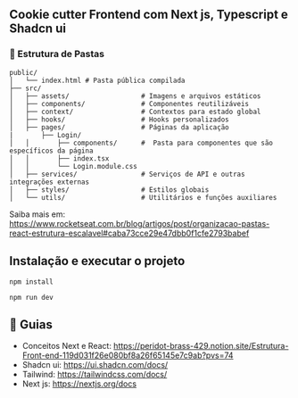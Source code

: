 ## Cookie cutter Frontend com Next js, Typescript e Shadcn ui

### 📁 Estrutura de Pastas
```
public/
│   └── index.html # Pasta pública compilada
├── src/
│   ├── assets/                  # Imagens e arquivos estáticos
│   ├── components/              # Componentes reutilizáveis
│   ├── context/                 # Contextos para estado global
│   ├── hooks/                   # Hooks personalizados
│   ├── pages/                   # Páginas da aplicação
|       ├── Login/               
│   │       ├── components/      #  Pasta para componentes que são específicos da página
│   │       ├── index.tsx
│   │       └── Login.module.css 
│   ├── services/                # Serviços de API e outras integrações externas
│   ├── styles/                  # Estilos globais
│   └── utils/                   # Utilitários e funções auxiliares
```

Saiba mais em: https://www.rocketseat.com.br/blog/artigos/post/organizacao-pastas-react-estrutura-escalavel#caba73cce29e47dbb0f1cfe2793babef

## Instalação e executar o projeto
```
npm install 

npm run dev
```

## 🔗 Guias
- Conceitos Next e React: https://peridot-brass-429.notion.site/Estrutura-Front-end-119d031f26e080bf8a26f65145e7c9ab?pvs=74
- Shadcn ui: https://ui.shadcn.com/docs/
- Tailwind: https://tailwindcss.com/docs/
- Next js: https://nextjs.org/docs 
